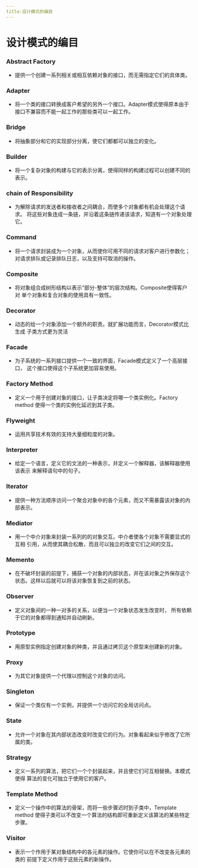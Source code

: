 ```yaml
---
title:设计模式的编目
---
```

# 设计模式的编目

### Abstract Factory
+ 提供一个创建一系列相关或相互依赖对象的接口，而无需指定它们的具体类。

### Adapter
+ 将一个类的接口转换成客户希望的另外一个接口。Adapter模式使得原本由于接口不兼容而不能一起工作的那些类可以一起工作。

### Bridge
+ 将抽象部分和它的实现部分分离，使它们都都可以独立的变化。

### Builder
+ 将一个复杂对象的构建与它的表示分离，使得同样的构建过程可以创建不同的表示。

### chain of Responsibility
+ 为解除请求的发送者和接收者之间耦合，而使多个对象都有机会处理这个请求。
  将这些对象连成一条链，并沿着这条链传递该请求，知道有一个对象处理它。

### Command
+ 将一个请求封装成为一个对象，从而使你可用不同的请求对客户进行参数化；
  对请求排队或记录排队日志，以及支持可取消的操作。

### Composite
+ 将对象组合成树形结构以表示“部分-整体”的层次结构。Composite使得客户对
  单个对象和复合对象的使用具有一致性。

### Decorator
+ 动态的给一个对象添加一个额外的职责。就扩展功能而言，Decorator模式比生成
  子类方式更为灵活

### Facade
+ 为子系统的一系列接口提供一个一致的界面，Facade模式定义了一个高层接口，
  这个接口使得这个子系统更加容易使用。

### Factory Method
+ 定义一个用于创建对象的接口，让子类决定将哪一个类实例化。Factory method
  使得一个类的实例化延迟到其子类。

### Flyweight
+ 运用共享技术有效的支持大量细粒度的对象。

### Interpreter
+ 给定一个语言，定义它的文法的一种表示，并定义一个解释器，该解释器使用该表示
  来解释语句中的句子。

### Iterator
+ 提供一种方法顺序访问一个聚合对象中的各个元素，而又不需暴露该对象的内部表示。

### Mediator
+ 用一个中介对象来封装一系列的的对象交互。中介者使各个对象不需要显式的互相
  引用，从而使其耦合松散，而且可以独立的改变它们之间的交互。

### Memento
+ 在不破坏封装的前提下，捕获一个对象的内部状态，并在该对象之外保存这个
  状态。这样以后就可以将该对象恢复到之前的状态。

### Observer
+ 定义对象间的一种一对多的关系，以便当一个对象状态发生改变时，
  所有依赖于它的对象都得到通知并自动刷新。

### Prototype
+ 用原型实例指定创建对象的种类，并且通过拷贝这个原型来创建新的对象。
  
### Proxy
+ 为其它对象提供一个代理以控制这个对象的访问。

### Singleton
+ 保证一个类仅有一个实例，并提供一个访问它的全局访问点。

### State
+ 允许一个对象在其内部状态改变时改变它的行为。对象看起来似乎修改了它所属的类。

### Strategy
+ 定义一系列的算法，把它们一个个封装起来，并且使它们可互相替换。本模式使得
  算法的变化可独立于使用它的客户。

### Template Method
+ 定义一个操作中的算法的骨架，而将一些步骤迟时到子类中，Template method
  使得子类可以不改变一个算法的结构即可重新定义该算法的某些特定步骤。

### Visitor 
+ 表示一个作用于某对象结构中的各元素的操作。它使你可以在不改变各元素的类的
  前提下定义作用于这些元素的新操作。
